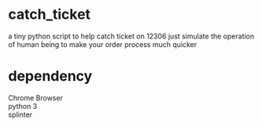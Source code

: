 # catch_ticket
a tiny python script to help catch ticket on 12306
just simulate the operation of human being to make your order process much quicker


# dependency
Chrome Browser  
python 3  
splinter
